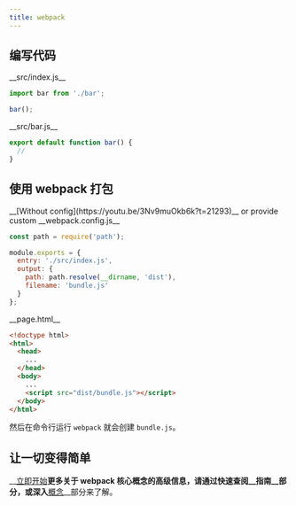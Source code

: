 ```yaml
---
title: webpack
---
```


## 编写代码

<div class="splash__wrap">
<div class="splash__left">
__src/index.js__

```js
import bar from './bar';

bar();
```
</div>
<div class="splash__right">
__src/bar.js__

```js
export default function bar() {
  //
}
```
</div>
</div>


## 使用 webpack 打包

<div class="splash__wrap">
<div class="splash__left">
__[Without config](https://youtu.be/3Nv9muOkb6k?t=21293)__ or provide custom __webpack.config.js__

```js
const path = require('path');

module.exports = {
  entry: './src/index.js',
  output: {
    path: path.resolve(__dirname, 'dist'),
    filename: 'bundle.js'
  }
};
```
</div>
<div class="splash__right">
__page.html__

```html
<!doctype html>
<html>
  <head>
    ...
  </head>
  <body>
    ...
    <script src="dist/bundle.js"></script>
  </body>
</html>
```
</div>

然后在命令行运行 `webpack` 就会创建 `bundle.js`。

## 让一切变得简单

__[立即开始](/guides/getting-started)__更多关于 webpack 核心概念的高级信息，请通过快速查阅__指南__部分，或深入__[概念](/concepts)__部分来了解。

</div>

